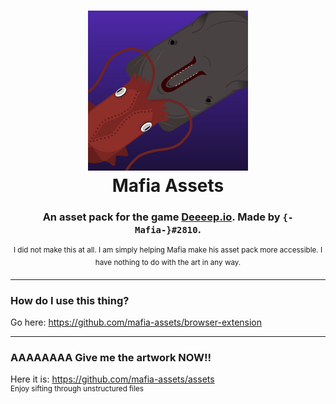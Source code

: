 <h1 align="center">
<img src="https://raw.githubusercontent.com/mafia-assets/.github/main/logo.png" width="256" height="256">
<br>
Mafia Assets
</h1>
<h3 align="center">An asset pack for the game <a href="https://beta.deeeep.io">Deeeep.io</a>. Made by <code>{-Mafia-}#2810</code>.</h3>
<p align="center"><sup>I did not make this at all. I am simply helping Mafia make his asset pack more accessible. I have nothing to do with the art in any way.</sup></p>

----

### How do I use this thing?
Go here:
https://github.com/mafia-assets/browser-extension

----

### AAAAAAAA Give me the artwork NOW!!
Here it is:
https://github.com/mafia-assets/assets  
<sup>Enjoy sifting through unstructured files</sup>
